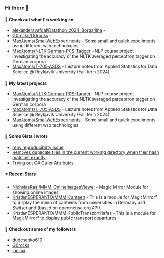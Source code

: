 ### Hi there 👋

#### 👷 Check out what I'm working on

- [alexandersvafdal/Datathon_2024_Borgarlina](https://github.com/alexandersvafdal/Datathon_2024_Borgarlina) - 
- [G0rocks/G0rocks](https://github.com/G0rocks/G0rocks) - 
- [MaxAtoms/SmallWebExperiments](https://github.com/MaxAtoms/SmallWebExperiments) - Some small and quick experiments using different web technologies
- [MaxAtoms/NLTK-German-POS-Tagger](https://github.com/MaxAtoms/NLTK-German-POS-Tagger) - NLP course project investigating the accuracy of the NLTK averaged perceptron tagger on German corpora
- [MaxAtoms/T-705-ASDS](https://github.com/MaxAtoms/T-705-ASDS) - Lecture notes from Applied Statistics for Data Science @ Reykjavík University (Fall term 2024)

#### 🌱 My latest projects

- [MaxAtoms/NLTK-German-POS-Tagger](https://github.com/MaxAtoms/NLTK-German-POS-Tagger) - NLP course project investigating the accuracy of the NLTK averaged perceptron tagger on German corpora
- [MaxAtoms/T-705-ASDS](https://github.com/MaxAtoms/T-705-ASDS) - Lecture notes from Applied Statistics for Data Science @ Reykjavík University (Fall term 2024)
- [MaxAtoms/SmallWebExperiments](https://github.com/MaxAtoms/SmallWebExperiments) - Some small and quick experiments using different web technologies

#### 📓 Some Gists I wrote

- [renv reproducibility issue](https://gist.github.com/fa19949eb41f7bdc24277cc49a73de2f)
- [Removes duplicate files in the current working directory when their hash matches exactly](https://gist.github.com/adb1a103726545c84d591b7be5eec134)
- [Trying out C# Caller Attributes](https://gist.github.com/9b9f14f7bab6d7ed7a64316d211d5f5d)

#### ⭐ Recent Stars

- [NicholasRasi/MMM-OnlineImagesViewer](https://github.com/NicholasRasi/MMM-OnlineImagesViewer) - Magic Mirror Module for showing online images
- [KristjanESPERANTO/MMM-Canteen](https://github.com/KristjanESPERANTO/MMM-Canteen) - This is a module for MagicMirror² to display the menu of canteens from universities in Germany and Switzerland (based on openmensa.org API).
- [KristjanESPERANTO/MMM-PublicTransportHafas](https://github.com/KristjanESPERANTO/MMM-PublicTransportHafas) - This is a module for MagicMirror² to display public transport departures.

#### 👯 Check out some of my followers

- [dudchenko610](https://github.com/dudchenko610)
- [G0rocks](https://github.com/G0rocks)
- [jan-ba](https://github.com/jan-ba)
